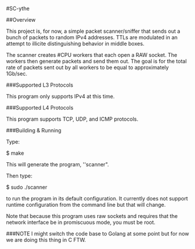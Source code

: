 #SC-ythe

##Overview

This project is, for now, a simple packet scanner/sniffer that 
sends out a bunch of packets to random IPv4 addresses. TTLs are 
modulated in an attempt to illicite distinguishing behavior
in middle boxes.

The scanner creates #CPU workers that each open a RAW socket.
The workers then generate packets and send them out. The goal
is for the total rate of packets sent out by all workers
to be equal to approximately 1Gb/sec. 

###Supported L3 Protocols

This program only supports IPv4 at this time.

###Supported L4 Protocols

This program supports TCP, UDP, and ICMP protocols.


###Building & Running

Type:

$ make

This will generate the program, ''scanner".

Then type:

$ sudo ./scanner 

to run the program in its default configuration. It currently
does not support runtime configuration from the command line but that will change.

Note that because this program uses raw sockets and requires that the network interface
be in promiscuous mode, you must be root. 

###NOTE
I might switch the code base to Golang at some point but for now we are
doing this thing in C FTW.